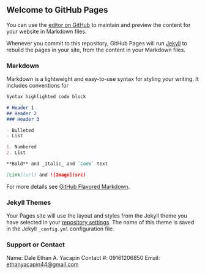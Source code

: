 ## Welcome to GitHub Pages

You can use the [editor on GitHub](https://github.com/DaleYacapin/My-Website/edit/main/README.md) to maintain and preview the content for your website in Markdown files.

Whenever you commit to this repository, GitHub Pages will run [Jekyll](https://jekyllrb.com/) to rebuild the pages in your site, from the content in your Markdown files.

### Markdown

Markdown is a lightweight and easy-to-use syntax for styling your writing. It includes conventions for

```markdown
Syntax highlighted code block

# Header 1
## Header 2
### Header 3

- Bulleted
- List

1. Numbered
2. List

**Bold** and _Italic_ and `Code` text

[Link](url) and ![Image](src)
```

For more details see [GitHub Flavored Markdown](https://guides.github.com/features/mastering-markdown/).

### Jekyll Themes

Your Pages site will use the layout and styles from the Jekyll theme you have selected in your [repository settings](https://github.com/DaleYacapin/My-Website/settings/pages). The name of this theme is saved in the Jekyll `_config.yml` configuration file.

### Support or Contact

Name: Dale Ethan A. Yacapin
Contact #: 09161206850
Email: ethanyacapin44@gmail.com
